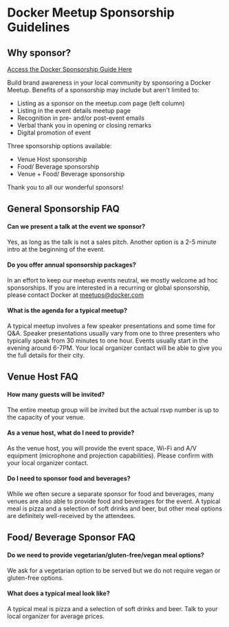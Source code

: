 # Docker Meetup Sponsorship Guidelines

## Why sponsor?

[Access the Docker Sponsorship Guide Here](https://events.docker.com/get-involved/sponsor-an-event/)

Build brand awareness in your local community by sponsoring a Docker Meetup. Benefits of a sponsorship may include but aren't limited to:
- Listing as a sponsor on the meetup.com page (left column)
- Listing in the event details meetup page
- Recognition in pre- and/or post-event emails
- Verbal thank you in opening or closing remarks
- Digital promotion of event

Three sponsorship options available:
- Venue Host sponsorship
- Food/ Beverage sponsorship
- Venue + Food/ Beverage sponsorship

Thank you to all our wonderful sponsors!

## General Sponsorship FAQ

#### Can we present a talk at the event we sponsor?
Yes, as long as the talk is not a sales pitch. Another option is a 2-5 minute intro at the beginning of the event.

#### Do you offer annual sponsorship packages?
In an effort to keep our meetup events neutral, we mostly welcome ad hoc sponsorships. If you are interested in a recurring or global sponsorship, please contact Docker at meetups@docker.com

#### What is the agenda for a typical meetup?
A typical meetup involves a few speaker presentations and some time for Q&A. Speaker presentations usually vary from one to three presenters who typically speak from 30 minutes to one hour. Events usually start in the evening around 6-7PM. Your local organizer contact will be able to give you the full details for their city.


## Venue Host FAQ

#### How many guests will be invited?
The entire meetup group will be invited but the actual rsvp number is up to the capacity of your venue.

#### As a venue host, what do I need to provide?				
As the venue host, you will provide the event space, Wi-Fi and A/V equipment (microphone and projection capabilities). Please confirm with your local organizer contact.

#### Do I need to sponsor food and beverages?
While we often secure a separate sponsor for food and beverages, many venues are also able to provide food and beverages for the event. A typical meal is pizza and a selection of soft drinks and beer, but other meal options are definitely well-received by the attendees.

## Food/ Beverage Sponsor FAQ			

#### Do we need to provide vegetarian/gluten-free/vegan meal options?
We ask for a vegetarian option to be served but we do not require vegan or gluten-free options.

#### What does a typical meal look like? 
A typical meal is pizza and a selection of soft drinks and beer. Talk to your local organizer for average prices.

